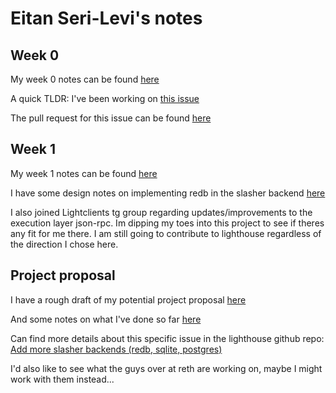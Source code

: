 # Eitan Seri-Levi's notes

## Week 0

My week 0 notes can be found [here](https://hackmd.io/@B8vIxNUfSeC2Mhu5CBwSNw/rJ8njJ1O2)

A quick TLDR: I've been working on [this issue](https://github.com/sigp/lighthouse/issues/4029)

The pull request for this issue can be found [here](https://github.com/sigp/lighthouse/pull/4390)

## Week 1

My week 1 notes can be found [here](https://hackmd.io/@uncle-bill/rkIIh9G5h)

I have some design notes on implementing redb in the slasher backend [here](https://hackmd.io/Nb-Y4cq2SkOTlPu5RO8kSw)

I also joined Lightclients tg group regarding updates/improvements to the execution layer json-rpc. Im dipping my toes into this project to see if theres any fit for me there. I am still going to contribute to lighthouse regardless of the direction I chose here.

## Project proposal

I have a rough draft of my potential project proposal [here](https://hackmd.io/@B8vIxNUfSeC2Mhu5CBwSNw/B1WNEPHu2)

And some notes on what I've done so far [here](https://hackmd.io/@B8vIxNUfSeC2Mhu5CBwSNw/SyzE-0r_3)

Can find more details about this specific issue in the lighthouse github repo: [Add more slasher backends (redb, sqlite, postgres)](https://github.com/sigp/lighthouse/issues/4424)

I'd also like to see what the guys over at reth are working on, maybe I might work with them instead...
